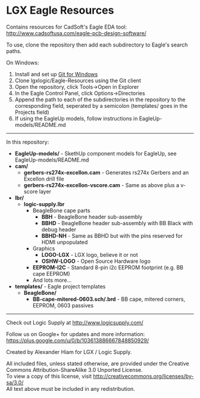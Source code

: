 LGX Eagle Resources
====================

Contains resources for CadSoft's Eagle EDA tool: http://www.cadsoftusa.com/eagle-pcb-design-software/

To use, clone the repository then add each subdirectory to Eagle's search paths.

On Windows:
 1. Install and set up [Git for Windows](http://windows.github.com/)
 2. Clone lgxlogic/Eagle-Resources using the Git client
 3. Open the repository, click Tools->Open in Explorer
 4. In the Eagle Control Panel, click Options->Directories
 5. Append the path to each of the subdirectories in the repository to the corresponding field, 
 seperated by a semicolon (templates/ goes in the Projects field)
 6. If using the EagleUp models, follow instructions in EagleUp-models/README.md

----

In this repository:

 * **EagleUp-models/** - SkethUp component models for EagleUp, see EagleUp-models/README.md
 * **cam/**
   * **gerbers-rs274x-excellon.cam** - Generates rs274x Gerbers and an Excellon drill file
   * **gerbers-rs274x-excellon-vscore.cam** - Same as above plus a v-score layer
 * **lbr/**
   * **logic-supply.lbr**
     * BeagleBone cape parts
         * **BBH** - BeagleBone header sub-assembly
         * **BBHD** - BeagleBone header sub-assembly with BB Black with debug header
         * **BBHD-NH** - Same as BBHD but with the pins reserved for HDMI unpopulated
     * Graphics
         * **LOGO-LGX** - LGX logo, believe it or not
         * **OSHW-LOGO** - Open Source Hardware logo
     * **EEPROM-I2C** - Standard 8-pin i2c EEPROM footprint (e.g. BB cape EEPROM)
     * And lots more...
 * **templates/** - Eagle project templates
   * **BeagleBone/**
     * **BB-cape-mitered-0603.sch/.brd** - BB cape, mitered corners, EEPROM, 0603 passives

----

Check out Logic Supply at http://www.logicsupply.com/

Follow us on Google+ for updates and more information: https://plus.google.com/u/0/b/103613886667848850929/

Created by Alexander Hiam for LGX / Logic Supply.

All included files, unless stated otherwise, are provided under the Creative Commons Attribution-ShareAlike 3.0 Unported License.   
To view a copy of this license, visit http://creativecommons.org/licenses/by-sa/3.0/  
All text above must be included in any redistribution.